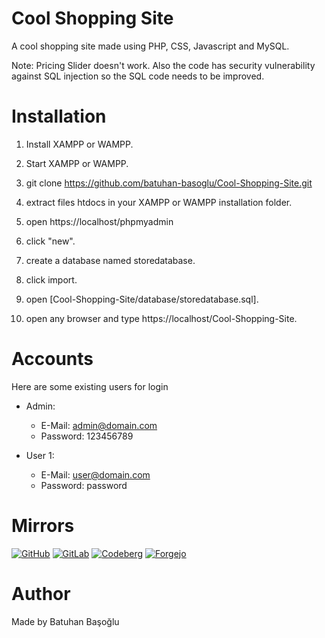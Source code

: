 # Cool Shopping Site

A cool shopping site made using PHP, CSS, Javascript and MySQL.

Note: Pricing Slider doesn't work. Also the code has security vulnerability against SQL injection so the SQL code needs to be improved.

# Installation

1. Install XAMPP or WAMPP.

2. Start XAMPP or WAMPP.

3. git clone https://github.com/batuhan-basoglu/Cool-Shopping-Site.git
    
4. extract files htdocs in your XAMPP or WAMPP installation folder.

5. open  https://localhost/phpmyadmin

6. click "new".

7. create a database named storedatabase.

8. click import.

9. open [Cool-Shopping-Site/database/storedatabase.sql].

10. open any browser and type https://localhost/Cool-Shopping-Site.

# Accounts

Here are some existing users for login

* Admin:
    * E-Mail: admin@domain.com
    * Password: 123456789

* User 1:
    * E-Mail: user@domain.com
    * Password: password
    
# Mirrors

[![GitHub](https://img.shields.io/static/v1?logo=github&label=&message=GitHub&color=000&style=for-the-badge)](https://github.com/batuhan-basoglu/Cool-Shopping-Site)
[![GitLab](https://img.shields.io/static/v1?logo=gitlab&label=&message=GitLab&color=000&style=for-the-badge)](https://gitlab.com/batuhan-basoglu/Cool-Shopping-Site)
[![Codeberg](https://img.shields.io/static/v1?logo=codeberg&label=&message=Codeberg&color=000&style=for-the-badge)](https://codeberg.org/batuhan-basoglu/Cool-Shopping-Site)
[![Forgejo](https://img.shields.io/static/v1?logo=forgejo&label=&message=Forgejo&color=000&style=for-the-badge)](https://git.batuhan.basoglu.co/batuhan-basoglu/Cool-Shopping-Site)

# Author

Made by Batuhan Başoğlu

